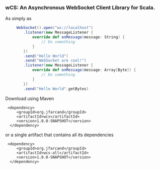 ### wCS: An Asynchronous WebSocket Client Library for Scala.

As simply as
```scala
     WebSocket().open("ws://localhost")
        .listener(new MessageListener {
            override def onMessage(message: String) {
                // Do something
            }
        })
        .send("Hello World")
        .send("WebSocket are cool!")
        .listener(new MessageListener {
            override def onMessage(message: Array[Byte]) {
                // Do something
            }
        })
        .send("Hello World".getBytes)
```
Download using Maven

     <dependency>
         <groupId>org.jfarcand</groupId>
         <artifactId>wcs</artifactId>
         <version>1.0.0-SNAPSHOT</version>
      </dependency>

or a single artifact that contains all its dependencies

     <dependency>
         <groupId>org.jfarcand</groupId>
         <artifactId>wcs-all</artifactId>
         <version>1.0.0-SNAPSHOT</version>
      </dependency>





